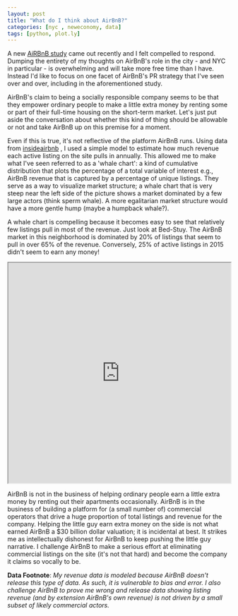```yaml
---
layout: post
title: "What do I think about AirBnB?"
categories: [nyc , neweconomy, data]
tags: [python, plot.ly]
---
```


A new [AiRBnB study](https://www.airbnbaction.com/how-airbnb-can-support-low-income-neighborhoods-in-nyc/) came out recently and I felt compelled to respond. Dumping the entirety of my thoughts on AirBnB's role in the city - and NYC in particular - is overwhelming and will take more free time than I have. Instead I'd like to focus on one facet of AirBnB's PR strategy that I've seen over and over, including in the aforementioned study.

AirBnB's claim to being a socially responsible company seems to be that they empower ordinary people to make a little extra money by renting some or part of their full-time housing on the short-term market. Let's just put aside the conversation about whether this kind of thing should be allowable or not and take AirBnB up on this premise for a moment.

Even if this is true, it's not reflective of the platform AirBnB runs. Using data from [insideairbnb](http://www.insideairbnb.com) , I used a simple model to estimate how much revenue each active listing on the site pulls in annually. This allowed me to make what I've seen referred to as a 'whale chart': a kind of cumulative distribution that plots the percentage of a total variable of interest e.g., AirBnB revenue that is captured by a percentage of unique listings. They serve as a way to visualize market structure; a whale chart that is very steep near the left side of the picture shows a market dominated by a few large actors (think sperm whale). A more egalitarian market structure would have a more gentle hump (maybe a humpback whale?).

A whale chart is compelling because it becomes easy to see that relatively few listings pull in most of the revenue. Just look at Bed-Stuy. The AirBnB market in this neighborhood is dominated by 20% of listings that seem to pull in over 65% of the revenue. Conversely, 25% of active listings in 2015 didn't seem to earn any money!

<iframe width="100%" height="500" align="middle" frameborder="50" scrolling="no" src="https://plot.ly/~s_rimmele/50.embed?share_key=pJIkh7YjpMsPWSDTpE4Zvo"></iframe>


AirBnB is not in the business of helping ordinary people earn a little extra money by renting out their apartments occasionally. AirBnB is in the business of building a platform for (a small number of) commercial operators that drive a huge proportion of total listings and revenue for the company. Helping the little guy earn extra money on the side is not what earned AirBnB a $30 billion dollar valuation; it is incidental at best. It strikes me as intellectually dishonest for AirBnB to keep pushing the little guy narrative. I challenge AirBnB to make a serious effort at eliminating commercial listings on the site (it's not that hard) and become the company it claims so vocally to be.

**Data Footnote**: *My revenue data is modeled because AirBnB doesn't release this type of data. As such, it is vulnerable to bias and error. I also challenge AirBnB to prove me wrong and release data showing listing revenue (and by extension AirBnB's own revenue) is not driven by a small subset of likely commercial actors.*
